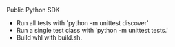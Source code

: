 Public Python SDK

- Run all tests with 'python -m unittest discover'
- Run a single test class with 'python -m unittest tests.<class name>'
- Build whl with build.sh.
